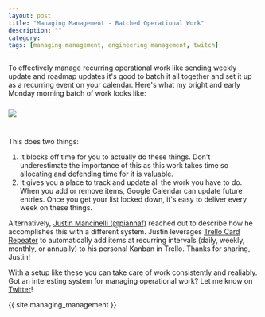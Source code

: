 ```yaml
---
layout: post
title: "Managing Management - Batched Operational Work"
description: ""
category: 
tags: [managing management, engineering management, twitch]
---
```


To effectively manage recurring operational work like sending weekly update and roadmap updates it's good to batch it all together and set it up as a recurring event on your calendar. Here's what my bright and early Monday morning batch of work looks like:

<div>
    <img class="rounded-corners" style="max-width: 700px; border: 1px; margin-top: 10px; margin-bottom: 10px;" src="{{ site.images2020 }}/02-20/operational-work.png"/>
    <p class="caption-text" style="line-height: 1.5em; margin-bottom: 30px; margin-top: 6px;"><strong></strong></p>
</div>

This does two things:

1. It blocks off time for you to actually do these things. Don't underestimate the importance of this as this work takes time so allocating and defending time for it is valuable.
1. It gives you a place to track and update all the work you have to do. When you add or remove items, Google Calendar can update future entries. Once you get your list locked down, it's easy to deliver every week on these things.

Alternatively, [Justin Mancinelli (@piannaf)][2] reached out to describe how he accomplishes this with a different system. Justin leverages [Trello Card Repeater][3] to automatically add items at recurring intervals (daily, weekly, monthly, or annually) to his personal Kanban in Trello. Thanks for sharing, Justin!

With a setup like these you can take care of work consistently and realiably. Got an interesting system for managing operational work? Let me know on [Twitter][1]!

{{ site.managing_management }}

[1]: https://twitter.com/markmcerqueira
[2]: https://twitter.com/piannaf
[3]: https://blog.trello.com/trello-card-repeater
